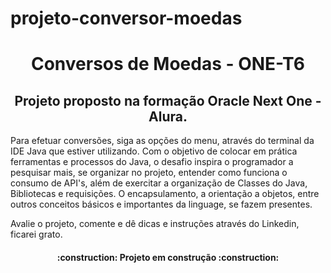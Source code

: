 # projeto-conversor-moedas
<h1 align="center"> Conversos de Moedas - ONE-T6 </h1>
<h2 align="center">Projeto proposto na formação Oracle Next One - Alura.</h2>
<p1>Para efetuar conversões, siga as opções do menu, através do terminal da IDE Java que estiver utilizando. Com o objetivo de colocar em prática ferramentas e processos do Java, o desafio inspira o programador a pesquisar mais, se organizar no projeto, entender como funciona o consumo de API's, além de exercitar a organização de Classes do Java, Bibliotecas e requisições. O encapsulamento, a orientação a objetos, entre outros conceitos básicos e importantes da linguage, se fazem presentes. </p1>

<p2>Avalie o projeto, comente e dê dicas e instruções através do Linkedin, ficarei grato.</p2>
<h4 align="center"> :construction:  Projeto em construção  :construction: </h4>
